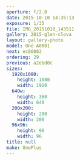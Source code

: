 ```yaml
---
aperture: f/2.0
date: 2015-10-10 14:35:13
exposure: 1/35
file: IMG_20151010_143511
gallery: 2015-glen-clova
layout: gallery-photo
model: One A0001
next: ec86082
ordering: 29
previous: a2ebd0c
sizes:
  1920x1080:
    height: 1080
    width: 1920
  640w:
    height: 360
    width: 640
  200x200:
    height: 200
    width: 200
  96x96:
    height: 96
    width: 96
title: null
make: OnePlus
---
```

